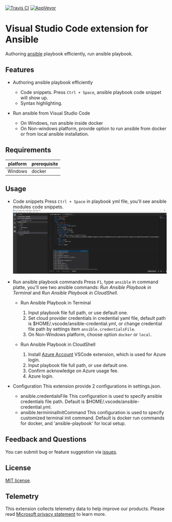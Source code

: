 [![Travis CI](https://travis-ci.org/VSChina/vscode-ansible.svg?branch=master)](https://travis-ci.org/VSChina/vscode-ansible)
[![AppVeyor](https://ci.appveyor.com/api/projects/status/kq11m16pl22k29un?svg=true)](https://ci.appveyor.com/project/yungez/vscode-ansible)

# Visual Studio Code extension for Ansible
Authoring [ansible](https://www.ansible.com) playbook efficiently, run ansible playbook.

## Features

- Authoring ansible playbook efficiently
  - Code snippets. Press `Ctrl + Space`, ansible playbook code snippet will show up.
  - Syntax highlighting.

- Run ansible from Visual Studio Code
  - On Windows, run ansible inside docker
  - On Non-windows platform, provide option to run ansible from docker or from local ansible installation.

## Requirements

|platform|prerequisite|
|--------|-----------|
|Windows|docker|

## Usage
- Code snippets
   Press `Ctrl + Space` in playbook yml file, you'll see ansible modules code snippets.
   ![code snippets](./images/codesnippet.png)

- Run ansible playbook commands
   Press `F1`, type `ansible` in command platte, you'll see two ansible commands: *Run Ansible Playbook in Terminal* and *Run Ansible Playbook in CloudShell*.
  
  - Run Ansible Playbook in Terminal
    1. Input playbook file full path, or use default one.
    2. Set cloud provider credentials in credential yaml file, default path is $HOME/.vscode/ansible-credential.yml, or change credential file path by settings item `ansible.credentialsFile`.
    3. On Non-Windows platform, choose option `docker` or `local`.

  - Run Ansible Playbook in CloudShell
    1. Install [Azure Account](https://marketplace.visualstudio.com/items?itemName=ms-vscode.azure-account) VSCode extension, which is used for Azure login.
    2. Input playbook file full path, or use default one.
    3. Confirm acknowledge on Azure usage fee.
    4. Azure login.


- Configuration
   This extension provide 2 configurations in settings.json.
   - ansible.credentialsFile
      This configuration is used to specify ansible credentials file path. Default is $HOME/.vscode/ansible-credential.yml.
   - ansible.termininalInitCommand
      This configuration is used to specify customized terminal init command. Default is docker run commands for docker, and 'ansible-playbook' for local setup.
    
  
  

## Feedback and Questions
You can submit bug or feature suggestion via [issues](https://github.com/VSChina/vscode-ansible/issues/new).

## License
[MIT license](./LICENSE.md).

## Telemetry
This extension collects telemetry data to help improve our products. Please read [Microsoft privacy statement](https://privacy.microsoft.com/en-us/privacystatement) to learn more.








